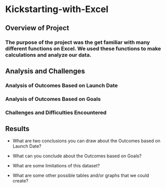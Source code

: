 # Kickstarting-with-Excel
## Overview of Project
### The purpose of the project was the get familiar with many different functions on Excel. We used these functions to make calculations and analyze our data.

## Analysis and Challenges

### Analysis of Outcomes Based on Launch Date

### Analysis of Outcomes Based on Goals

### Challenges and Difficulties Encountered

## Results

- What are two conclusions you can draw about the Outcomes based on Launch Date?

- What can you conclude about the Outcomes based on Goals?

- What are some limitations of this dataset?

- What are some other possible tables and/or graphs that we could create?

